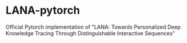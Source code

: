 # LANA-pytorch
Official Pytorch implementation of "LANA: Towards Personalized Deep Knowledge Tracing Through Distinguishable Interactive Sequences"
